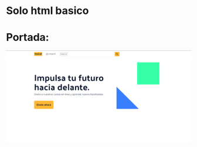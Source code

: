 # Solo html basico
# Portada:
![alt text](https://raw.githubusercontent.com/luislozad/html_expample_1/master/portada.png)
